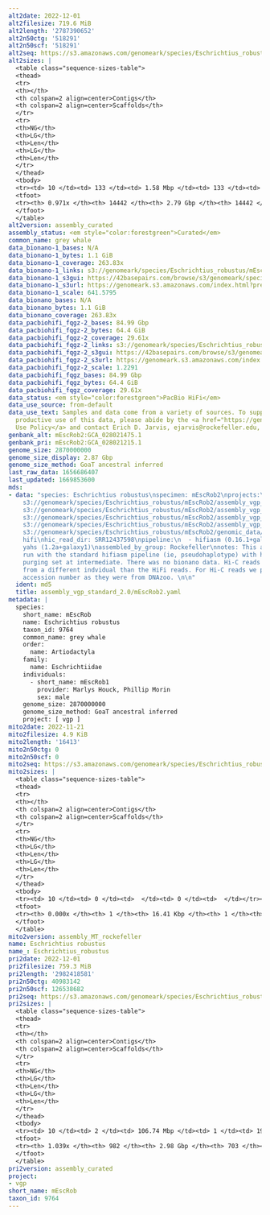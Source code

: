 ```yaml
---
alt2date: 2022-12-01
alt2filesize: 719.6 MiB
alt2length: '2787390652'
alt2n50ctg: '518291'
alt2n50scf: '518291'
alt2seq: https://s3.amazonaws.com/genomeark/species/Eschrichtius_robustus/mEscRob2/assembly_curated/mEscRob2.alt.cur.20221201.fasta.gz
alt2sizes: |
  <table class="sequence-sizes-table">
  <thead>
  <tr>
  <th></th>
  <th colspan=2 align=center>Contigs</th>
  <th colspan=2 align=center>Scaffolds</th>
  </tr>
  <tr>
  <th>NG</th>
  <th>LG</th>
  <th>Len</th>
  <th>LG</th>
  <th>Len</th>
  </tr>
  </thead>
  <tbody>
  <tr><td> 10 </td><td> 133 </td><td> 1.58 Mbp </td><td> 133 </td><td> 1.58 Mbp </td></tr><tr><td> 20 </td><td> 351 </td><td> 1.11 Mbp </td><td> 351 </td><td> 1.11 Mbp </td></tr><tr><td> 30 </td><td> 650 </td><td> 0.84 Mbp </td><td> 650 </td><td> 0.84 Mbp </td></tr><tr><td> 40 </td><td> 1033 </td><td> 0.67 Mbp </td><td> 1033 </td><td> 0.67 Mbp </td></tr><tr style="background-color:#cccccc;"><td> 50 </td><td> 1524 </td><td> 0.52 Mbp </td><td> 1524 </td><td> 0.52 Mbp </td></tr><tr><td> 60 </td><td> 2161 </td><td> 390.56 Kbp </td><td> 2161 </td><td> 390.56 Kbp </td></tr><tr><td> 70 </td><td> 3050 </td><td> 267.60 Kbp </td><td> 3050 </td><td> 267.60 Kbp </td></tr><tr><td> 80 </td><td> 4432 </td><td> 156.52 Kbp </td><td> 4432 </td><td> 156.52 Kbp </td></tr><tr><td> 90 </td><td> 7568 </td><td> 52.68 Kbp </td><td> 7568 </td><td> 52.68 Kbp </td></tr><tr><td> 100 </td><td> 0 </td><td>  </td><td> 0 </td><td>  </td></tr></tbody>
  <tfoot>
  <tr><th> 0.971x </th><th> 14442 </th><th> 2.79 Gbp </th><th> 14442 </th><th> 2.79 Gbp </th></tr>
  </tfoot>
  </table>
alt2version: assembly_curated
assembly_status: <em style="color:forestgreen">Curated</em>
common_name: grey whale
data_bionano-1_bases: N/A
data_bionano-1_bytes: 1.1 GiB
data_bionano-1_coverage: 263.83x
data_bionano-1_links: s3://genomeark/species/Eschrichtius_robustus/mEscRob1/genomic_data/bionano/<br>
data_bionano-1_s3gui: https://42basepairs.com/browse/s3/genomeark/species/Eschrichtius_robustus/mEscRob1/genomic_data/bionano/
data_bionano-1_s3url: https://genomeark.s3.amazonaws.com/index.html?prefix=species/Eschrichtius_robustus/mEscRob1/genomic_data/bionano/
data_bionano-1_scale: 641.5795
data_bionano_bases: N/A
data_bionano_bytes: 1.1 GiB
data_bionano_coverage: 263.83x
data_pacbiohifi_fqgz-2_bases: 84.99 Gbp
data_pacbiohifi_fqgz-2_bytes: 64.4 GiB
data_pacbiohifi_fqgz-2_coverage: 29.61x
data_pacbiohifi_fqgz-2_links: s3://genomeark/species/Eschrichtius_robustus/mEscRob2/genomic_data/pacbio_hifi/<br>
data_pacbiohifi_fqgz-2_s3gui: https://42basepairs.com/browse/s3/genomeark/species/Eschrichtius_robustus/mEscRob2/genomic_data/pacbio_hifi/
data_pacbiohifi_fqgz-2_s3url: https://genomeark.s3.amazonaws.com/index.html?prefix=species/Eschrichtius_robustus/mEscRob2/genomic_data/pacbio_hifi/
data_pacbiohifi_fqgz-2_scale: 1.2291
data_pacbiohifi_fqgz_bases: 84.99 Gbp
data_pacbiohifi_fqgz_bytes: 64.4 GiB
data_pacbiohifi_fqgz_coverage: 29.61x
data_status: <em style="color:forestgreen">PacBio HiFi</em>
data_use_source: from-default
data_use_text: Samples and data come from a variety of sources. To support fair and
  productive use of this data, please abide by the <a href="https://genome10k.soe.ucsc.edu/data-use-policies/">Data
  Use Policy</a> and contact Erich D. Jarvis, ejarvis@rockefeller.edu, with any questions.
genbank_alt: mEscRob2:GCA_028021475.1
genbank_pri: mEscRob2:GCA_028021215.1
genome_size: 2870000000
genome_size_display: 2.87 Gbp
genome_size_method: GoaT ancestral inferred
last_raw_data: 1656686407
last_updated: 1669853600
mds:
- data: "species: Eschrichtius robustus\nspecimen: mEscRob2\nprojects:\n  - vgp\nprimary:
    s3://genomeark/species/Eschrichtius_robustus/mEscRob2/assembly_vgp_standard_2.0/mEscRob2.standard.pri.20221005.fasta.gz\npretext:
    s3://genomeark/species/Eschrichtius_robustus/mEscRob2/assembly_vgp_standard_2.0/evaluation/pretext/mEscRob2_hap2__s2_heatmap.pretext\nhaplotigs:
    s3://genomeark/species/Eschrichtius_robustus/mEscRob2/assembly_vgp_standard_2.0/intermediates/mEscRob2_c2.fasta.gz\nkmer_spectra_img:
    s3://genomeark/species/Eschrichtius_robustus/mEscRob2/assembly_vgp_standard_2.0/evaluation/merqury/mEscRob2_png\npacbio_read_dir:
    s3://genomeark/species/Eschrichtius_robustus/mEscRob2/genomic_data/pacbio_hifi/\npacbio_read_type:
    hifi\nhic_read_dir: SRR12437598\npipeline:\n  - hifiasm (0.16.1+galaxy3)\n  -
    yahs (1.2a+galaxy1)\nassembled_by_group: Rockefeller\nnotes: This assembly was
    run with the standard hifiasm pipeline (ie, pseudohaplotype) with hifiasm internal
    purging set at intermediate. There was no bionano data. Hi-C reads were generated
    from a different indvidual than the HiFi reads. For Hi-C reads we put the SRR
    accession number as they were from DNAzoo. \n\n"
  ident: md5
  title: assembly_vgp_standard_2.0/mEscRob2.yaml
metadata: |
  species:
    short_name: mEscRob
    name: Eschrichtius robustus
    taxon_id: 9764
    common_name: grey whale
    order:
      name: Artiodactyla
    family:
      name: Eschrichtiidae
    individuals:
      - short_name: mEscRob1
        provider: Marlys Houck, Phillip Morin
        sex: male
    genome_size: 2870000000
    genome_size_method: GoaT ancestral inferred
    project: [ vgp ]
mito2date: 2022-11-21
mito2filesize: 4.9 KiB
mito2length: '16413'
mito2n50ctg: 0
mito2n50scf: 0
mito2seq: https://s3.amazonaws.com/genomeark/species/Eschrichtius_robustus/mEscRob2/assembly_MT_rockefeller/mEscRob2.MT.20221121.fasta.gz
mito2sizes: |
  <table class="sequence-sizes-table">
  <thead>
  <tr>
  <th></th>
  <th colspan=2 align=center>Contigs</th>
  <th colspan=2 align=center>Scaffolds</th>
  </tr>
  <tr>
  <th>NG</th>
  <th>LG</th>
  <th>Len</th>
  <th>LG</th>
  <th>Len</th>
  </tr>
  </thead>
  <tbody>
  <tr><td> 10 </td><td> 0 </td><td>  </td><td> 0 </td><td>  </td></tr><tr><td> 20 </td><td> 0 </td><td>  </td><td> 0 </td><td>  </td></tr><tr><td> 30 </td><td> 0 </td><td>  </td><td> 0 </td><td>  </td></tr><tr><td> 40 </td><td> 0 </td><td>  </td><td> 0 </td><td>  </td></tr><tr style="background-color:#cccccc;"><td> 50 </td><td> 0 </td><td style="background-color:#ff8888;">  </td><td> 0 </td><td style="background-color:#ff8888;">  </td></tr><tr><td> 60 </td><td> 0 </td><td>  </td><td> 0 </td><td>  </td></tr><tr><td> 70 </td><td> 0 </td><td>  </td><td> 0 </td><td>  </td></tr><tr><td> 80 </td><td> 0 </td><td>  </td><td> 0 </td><td>  </td></tr><tr><td> 90 </td><td> 0 </td><td>  </td><td> 0 </td><td>  </td></tr><tr><td> 100 </td><td> 0 </td><td>  </td><td> 0 </td><td>  </td></tr></tbody>
  <tfoot>
  <tr><th> 0.000x </th><th> 1 </th><th> 16.41 Kbp </th><th> 1 </th><th> 16.41 Kbp </th></tr>
  </tfoot>
  </table>
mito2version: assembly_MT_rockefeller
name: Eschrichtius robustus
name_: Eschrichtius_robustus
pri2date: 2022-12-01
pri2filesize: 759.3 MiB
pri2length: '2982418581'
pri2n50ctg: 40983142
pri2n50scf: 126538682
pri2seq: https://s3.amazonaws.com/genomeark/species/Eschrichtius_robustus/mEscRob2/assembly_curated/mEscRob2.pri.cur.20221201.fasta.gz
pri2sizes: |
  <table class="sequence-sizes-table">
  <thead>
  <tr>
  <th></th>
  <th colspan=2 align=center>Contigs</th>
  <th colspan=2 align=center>Scaffolds</th>
  </tr>
  <tr>
  <th>NG</th>
  <th>LG</th>
  <th>Len</th>
  <th>LG</th>
  <th>Len</th>
  </tr>
  </thead>
  <tbody>
  <tr><td> 10 </td><td> 2 </td><td> 106.74 Mbp </td><td> 1 </td><td> 190.21 Mbp </td></tr><tr><td> 20 </td><td> 5 </td><td> 88.75 Mbp </td><td> 3 </td><td> 152.77 Mbp </td></tr><tr><td> 30 </td><td> 8 </td><td> 77.16 Mbp </td><td> 4 </td><td> 147.58 Mbp </td></tr><tr><td> 40 </td><td> 12 </td><td> 66.95 Mbp </td><td> 6 </td><td> 139.74 Mbp </td></tr><tr style="background-color:#cccccc;"><td> 50 </td><td> 18 </td><td style="background-color:#88ff88;"> 40.98 Mbp </td><td> 9 </td><td style="background-color:#88ff88;"> 126.54 Mbp </td></tr><tr><td> 60 </td><td> 26 </td><td> 29.73 Mbp </td><td> 11 </td><td> 114.12 Mbp </td></tr><tr><td> 70 </td><td> 37 </td><td> 22.16 Mbp </td><td> 14 </td><td> 100.89 Mbp </td></tr><tr><td> 80 </td><td> 55 </td><td> 11.39 Mbp </td><td> 17 </td><td> 86.87 Mbp </td></tr><tr><td> 90 </td><td> 126 </td><td> 2.09 Mbp </td><td> 20 </td><td> 67.02 Mbp </td></tr><tr><td> 100 </td><td> 406 </td><td> 0.51 Mbp </td><td> 164 </td><td> 0.71 Mbp </td></tr></tbody>
  <tfoot>
  <tr><th> 1.039x </th><th> 982 </th><th> 2.98 Gbp </th><th> 703 </th><th> 2.98 Gbp </th></tr>
  </tfoot>
  </table>
pri2version: assembly_curated
project:
- vgp
short_name: mEscRob
taxon_id: 9764
---
```

